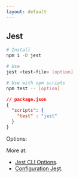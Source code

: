 ```yaml
---
layout: default
---
```

## Jest

```bash
# Install
npm i -D jest
```

```bash
# Use
jest <test-file> [option]
```

```bash
# Use with npm scripts
npm test -- [option]
```

```json
// package.json
{
  "scripts": {
    "test" : "jest"
  }
}
```

Options:

<!-- ... -->

More at:

- [Jest CLI Options](https://jestjs.io/docs/cli).
- [Configuration Jest](https://jestjs.io/docs/configuration).
<!-- https://dev.to/dailydevtips1/adding-jest-to-react-54n -->
